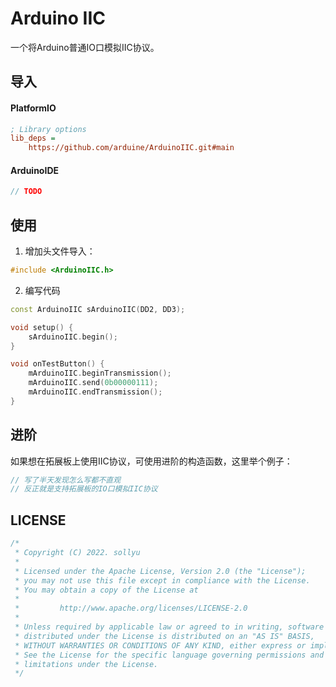 # Arduino IIC
一个将Arduino普通IO口模拟IIC协议。

## 导入

#### PlatformIO

```ini
; Library options
lib_deps =
    https://github.com/arduine/ArduinoIIC.git#main
```

#### ArduinoIDE

```c++
// TODO
```

## 使用

1. 增加头文件导入：

```c++
#include <ArduinoIIC.h>
```

2. 编写代码

```c++
const ArduinoIIC sArduinoIIC(DD2, DD3);

void setup() {
    sArduinoIIC.begin();
}

void onTestButton() {
    mArduinoIIC.beginTransmission();
    mArduinoIIC.send(0b00000111);
    mArduinoIIC.endTransmission();
}
```

## 进阶

如果想在拓展板上使用IIC协议，可使用进阶的构造函数，这里举个例子：

```c++
// 写了半天发现怎么写都不直观
// 反正就是支持拓展板的IO口模拟IIC协议
```
## LICENSE

```c++
/*
 * Copyright (C) 2022. sollyu
 *
 * Licensed under the Apache License, Version 2.0 (the "License");
 * you may not use this file except in compliance with the License.
 * You may obtain a copy of the License at
 *
 *         http://www.apache.org/licenses/LICENSE-2.0
 *
 * Unless required by applicable law or agreed to in writing, software
 * distributed under the License is distributed on an "AS IS" BASIS,
 * WITHOUT WARRANTIES OR CONDITIONS OF ANY KIND, either express or implied.
 * See the License for the specific language governing permissions and
 * limitations under the License.
 */
```
